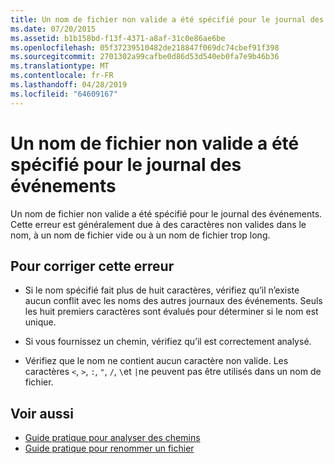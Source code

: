 ```yaml
---
title: Un nom de fichier non valide a été spécifié pour le journal des événements
ms.date: 07/20/2015
ms.assetid: b1b158bd-f13f-4371-a8af-31c0e86ae6be
ms.openlocfilehash: 05f37239510482de218847f069dc74cbef91f398
ms.sourcegitcommit: 2701302a99cafbe0d86d53d540eb0fa7e9b46b36
ms.translationtype: MT
ms.contentlocale: fr-FR
ms.lasthandoff: 04/28/2019
ms.locfileid: "64609167"
---
```

# <a name="an-invalid-name-was-specified-for-the-event-log"></a>Un nom de fichier non valide a été spécifié pour le journal des événements
Un nom de fichier non valide a été spécifié pour le journal des événements. Cette erreur est généralement due à des caractères non valides dans le nom, à un nom de fichier vide ou à un nom de fichier trop long.  
  
## <a name="to-correct-this-error"></a>Pour corriger cette erreur  
  
- Si le nom spécifié fait plus de huit caractères, vérifiez qu’il n’existe aucun conflit avec les noms des autres journaux des événements. Seuls les huit premiers caractères sont évalués pour déterminer si le nom est unique.  
  
- Si vous fournissez un chemin, vérifiez qu’il est correctement analysé.  
  
- Vérifiez que le nom ne contient aucun caractère non valide. Les caractères `<`, `>`, `:`, `"`, `/`, `\`et `|`ne peuvent pas être utilisés dans un nom de fichier.  
  
## <a name="see-also"></a>Voir aussi

- [Guide pratique pour analyser des chemins](../../visual-basic/developing-apps/programming/drives-directories-files/how-to-parse-file-paths.md)
- [Guide pratique pour renommer un fichier](../../visual-basic/developing-apps/programming/drives-directories-files/how-to-rename-a-file.md)
